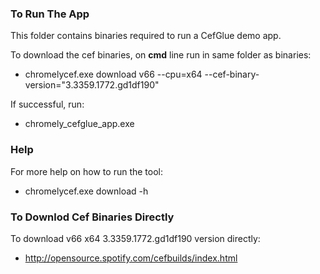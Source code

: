 
### To Run The App
This folder contains binaries required to run a CefGlue demo app.

To download the cef binaries, on **cmd** line run in same folder as binaries:

- chromelycef.exe download v66 --cpu=x64 --cef-binary-version="3.3359.1772.gd1df190"


If successful, run:
- chromely_cefglue_app.exe

### Help
For more help on how to run the tool:
- chromelycef.exe download -h

### To Downlod Cef Binaries Directly
To download v66 x64 3.3359.1772.gd1df190 version directly:

- http://opensource.spotify.com/cefbuilds/index.html
